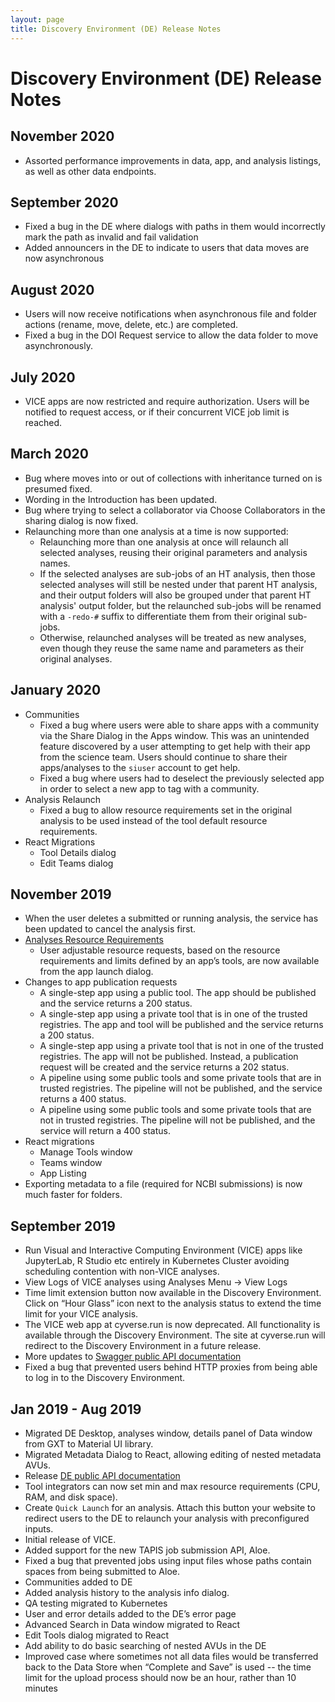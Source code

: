 ```yaml
---
layout: page
title: Discovery Environment (DE) Release Notes
---
```


# Discovery Environment (DE) Release Notes

## November 2020

* Assorted performance improvements in data, app, and analysis listings, as well as other data endpoints.

## September 2020

* Fixed a bug in the DE where dialogs with paths in them would incorrectly mark the path as invalid and fail validation
* Added announcers in the DE to indicate to users that data moves are now asynchronous

## August 2020

* Users will now receive notifications when asynchronous file and folder actions (rename, move, delete, etc.) are completed.
* Fixed a bug in the DOI Request service to allow the data folder to move asynchronously.

## July 2020

* VICE apps are now restricted and require authorization.
  Users will be notified to request access, or if their concurrent VICE job limit is reached.

## March 2020

* Bug where moves into or out of collections with inheritance turned on is presumed fixed.
* Wording in the Introduction has been updated.
* Bug where trying to select a collaborator via Choose Collaborators in the sharing dialog is now fixed.
* Relaunching more than one analysis at a time is now supported:
    * Relaunching more than one analysis at once will relaunch all selected analyses, reusing their original parameters and analysis names.
    * If the selected analyses are sub-jobs of an HT analysis, then those selected analyses will still be nested under that parent HT analysis, and their output folders will also be grouped under that parent HT analysis' output folder, but the relaunched sub-jobs will be renamed with a `-redo-#` suffix to differentiate them from their original sub-jobs.
    * Otherwise, relaunched analyses will be treated as new analyses, even though they reuse the same name and parameters as their original analyses.


## January 2020

* Communities
    * Fixed a bug where users were able to share apps with a community via the Share Dialog in the Apps window.
      This was an unintended feature discovered by a user attempting to get help with their app from the science team.
      Users should continue to share their apps/analyses to the `siuser` account to get help.
    * Fixed a bug where users had to deselect the previously selected app in order to select a new app to tag with a community.
* Analysis Relaunch
    * Fixed a bug to allow resource requirements set in the original analysis to be used instead of the tool default resource requirements.
* React Migrations
    * Tool Details dialog
    * Edit Teams dialog


## November 2019

* When the user deletes a submitted or running analysis, the service has been updated to cancel the analysis first.
* [Analyses Resource Requirements](https://learning.cyverse.org/projects/discovery-environment-guide/en/latest/analyses_resource_reqs.html)
  * User adjustable resource requests, based on the resource requirements and limits defined by an app’s tools, are now available from the app launch dialog.
* Changes to app publication requests
  * A single-step app using a public tool. The app should be published and the service returns a 200 status.
  * A single-step app using a private tool that is in one of the trusted registries. The app and tool will be published and the service returns a 200 status.
  * A single-step app using a private tool that is not in one of the trusted registries. The app will not be published. Instead, a publication request will be created and the service returns a 202 status.
  * A pipeline using some public tools and some private tools that are in trusted registries. The pipeline will not be published, and the service returns a 400 status.
  * A pipeline using some public tools and some private tools that are not in trusted registries.  The pipeline will not be published, and the service will return a 400 status.
* React migrations
  * Manage Tools window
  * Teams window
  * App Listing
* Exporting metadata to a file (required for NCBI submissions) is now much faster for folders.


## September 2019

* Run Visual and Interactive Computing Environment (VICE) apps like JupyterLab,
R Studio etc entirely in Kubernetes Cluster avoiding scheduling contention with non-VICE analyses.
* View Logs of VICE analyses using Analyses Menu -> View Logs
* Time limit extension button now available in the Discovery Environment.
Click on “Hour Glass” icon next to the analysis status to extend the time limit for your VICE analysis.
* The VICE web app at cyverse.run is now deprecated.
All functionality is available through the Discovery Environment.
The site at cyverse.run will redirect to the Discovery Environment in a future release.
* More updates to [Swagger public API documentation](https://de.cyverse.org/terrain/docs/index.html)
* Fixed a bug that prevented users behind HTTP proxies from being able to log in to the Discovery Environment.


## Jan 2019 - Aug 2019

* Migrated DE Desktop, analyses window, details panel of Data window from GXT to Material UI library.
* Migrated Metadata Dialog to React, allowing editing of nested metadata AVUs.
* Release [DE public API documentation](https://de.cyverse.org/terrain/docs/index.html)
* Tool integrators can now set min and max resource requirements (CPU, RAM, and disk space).
* Create `Quick Launch` for an analysis.
Attach this button your website to redirect users to the DE to relaunch your analysis with preconfigured inputs.
* Initial release of VICE.
* Added support for the new TAPIS job submission API, Aloe.
* Fixed a bug that prevented jobs using input files whose paths contain spaces from being submitted to Aloe.
* Communities added to DE
* Added analysis history to the analysis info dialog.
* QA testing migrated to Kubernetes
* User and error details added to the DE’s error page
* Advanced Search in Data window migrated to React
* Edit Tools dialog migrated to React
* Add ability to do basic searching of nested AVUs in the DE
* Improved case where sometimes not all data files would be transferred back to the Data Store when “Complete and Save” is used
-- the time limit for the upload process should now be an hour, rather than 10 minutes
